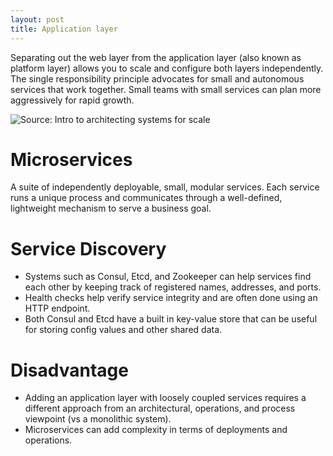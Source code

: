 ```yaml
---
layout: post
title: Application layer
---
```


Separating out the web layer from the application layer (also known as platform layer) allows you to scale and configure both layers independently. The single responsibility principle advocates for small and autonomous services that work together. Small teams with small services can plan more aggressively for rapid growth.

![Source: Intro to architecting systems for scale](https://camo.githubusercontent.com/feeb549c5b6e94f65c613635f7166dc26e0c7de7/687474703a2f2f692e696d6775722e636f6d2f7942355359776d2e706e67)

# Microservices

A suite of independently deployable, small, modular services. Each service runs a unique process and communicates through a well-defined, lightweight mechanism to serve a business goal. 

# Service Discovery

- Systems such as Consul, Etcd, and Zookeeper can help services find each other by keeping track of registered names, addresses, and ports. 
- Health checks help verify service integrity and are often done using an HTTP endpoint. 
- Both Consul and Etcd have a built in key-value store that can be useful for storing config values and other shared data.

# Disadvantage

- Adding an application layer with loosely coupled services requires a different approach from an architectural, operations, and process viewpoint (vs a monolithic system).
- Microservices can add complexity in terms of deployments and operations.
